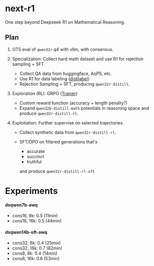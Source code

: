 # next-r1
One step beyond Deepseek R1 on Mathematical Reasoning.


## Plan
1. OTS eval of `qwen32r` q4 with vllm, with consensus.
2. Specialization: Collect hard math dataset and use R1 for rejection sampling + SFT
    - Collect QA data from huggingface, AoPS, etc.
    - Use R1 for data labeling ([distilabel](https://github.com/argilla-io/distilabel))
    - Rejection Sampling + SFT, producing `qwen32r-distill`.
3. Exploration (RL): GRPO ([Trainer](https://huggingface.co/docs/trl/main/en/grpo_trainer))
    - Custom reward function (accuracy + length penalty?)
    - Expand `qwen32b-distill-math` potentials in reasoning space and produce `qwen32r-distill-rl`.

4. Exploitation: Further supervise on selected trajectories.
    - Collect synthetic data from `qwen32r-distill-rl`.
    - SFT/DPO on filtered generations that's
        - accurate
        - succinct 
        - truthful 

        and produce `qwen32r-distill-rl-sft`



# Experiments

#### dsqwen7b-awq
- cons16, 8k: 0.5 (11min)
- cons16, 16k: 0.5 (44min)

#### dsqwen14b-sft-awq
- cons32, 8k:  0.4 (25min)
- cons32, 16k: 0.7 (82min)
- cons8, 8k: 0.4 (14min)
- cons8, 16k: 0.6 (53min)
